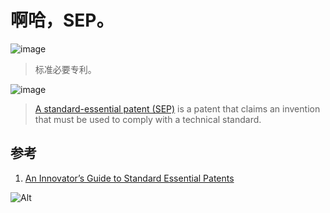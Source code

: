 # 啊哈，SEP。

![image](https://user-images.githubusercontent.com/101690642/158518879-4e6d0b50-462a-4e51-a8d2-74c8ccb67e17.png)
> 标准必要专利。

![image](https://user-images.githubusercontent.com/101690642/158519005-c4c53e93-3e0f-43d4-9bd6-71bf008b510f.png)
> [A standard-essential patent (SEP)](https://www.dilworthip.com/resources/news/part-i-what-is-a-standard-essential-patent/) is a patent that claims an invention that must be used to comply with a technical standard.



## 参考

1. [An Innovator’s Guide to Standard Essential Patents](https://www.dilworthip.com/resources/news/part-i-what-is-a-standard-essential-patent/)

![Alt](https://repobeats.axiom.co/api/embed/671fc7c7bb782175962eb487c58655665b10f9b8.svg "Repobeats analytics image")
